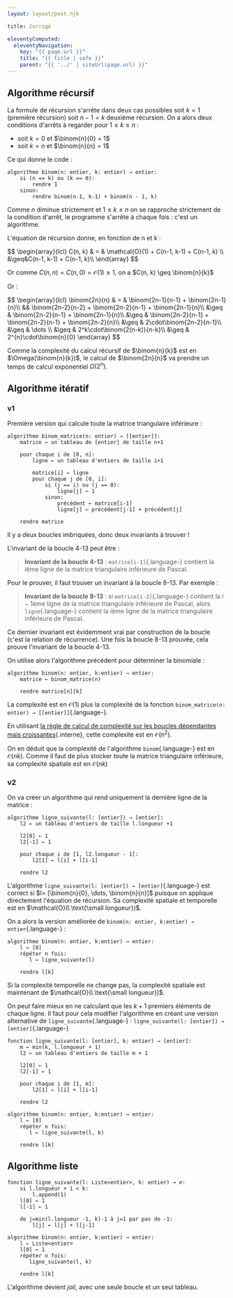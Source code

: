 ```yaml
---
layout: layout/post.njk

title: Corrigé

eleventyComputed:
  eleventyNavigation:
    key: "{{ page.url }}"
    title: "{{ title | safe }}"
    parent: "{{ '../' | siteUrl(page.url) }}"
---
```


## Algorithme récursif

La formule de récursion s'arrête dans deux cas possibles soit $k = 1$ (première récursion) soit $n - 1 = k$ deuxième récursion. On a alors deux conditions d'arrêts à regarder pour $1\leq k \leq n$ :

- soit $k = 0$ et $\binom{n}{0} = 1$
- soit $k = n$ et $\binom{n}{n} = 1$

Ce qui donne le code :

<span id="algorithme-binom-rec"></span>

```pseudocode
algorithme binom(n: entier, k: entier) → entier:
    si (n == k) ou (k == 0):
        rendre 1
    sinon:
        rendre binom(n-1, k-1) + binom(n - 1, k)
```

Comme $n$ diminue strictement et $1\leq k \leq n$ on se rapproche strictement de la condition d'arrêt, le programme s'arrête à chaque fois : c'est un algorithme.

L'équation de récursion donne, en fonction de n et k :

<div>
$$
\begin{array}{lcl}
C(n, k) & = & \mathcal{O}(1) + C(n-1, k-1) + C(n-1, k) \\
&\geq&C(n-1, k-1) + C(n-1, k)\\
\end{array}
$$
</div>

Or comme $C(n, n) = C(n, 0) = \mathcal{O}(1) \geq 1$, on a $C(n, k) \geq \binom{n}{k}$

Or :

<div>
$$
\begin{array}{lcl}
\binom{2n}{n} & = & \binom{2n-1}{n-1} + \binom{2n-1}{n}\\
              &&  \binom{2n-2}{n-2} + \binom{2n-2}{n-1} + \binom{2n-1}{n}\\
              &\geq  & \binom{2n-2}{n-1} + \binom{2n-1}{n}\\
              &\geq & \binom{2n-2}{n-1} + \binom{2n-2}{n-1} + \binom{2n-2}{n}\\
              &\geq & 2\cdot\binom{2n-2}{n-1}\\
              &\geq & \dots \\
              &\geq & 2^k\cdot\binom{2(n-k)}{n-k}\\
              &\geq & 2^{n}\cdot\binom{n}{0}
\end{array}
$$
</div>

Comme la complexité du calcul récursif de $\binom{n}{k}$ est en $\Omega(\binom{n}{k})$, le calcul de $\binom{2n}{n}$ va prendre un temps de calcul exponentiel $\Omega(2^n)$.

## Algorithme itératif

### v1

Première version qui calcule toute la matrice triangulaire inférieure :

<span id="algorithme-binom-matrice"></span>

```pseudocode/
algorithme binom_matrice(n: entier) → [[entier]]:
    matrice ← un tableau de [entier] de taille n+1

    pour chaque i de [0, n]:
        ligne ← un tableau d'entiers de taille i+1

        matrice[i] ← ligne
        pour chaque j de [0, i]:
            si (j == i) ou (j == 0):
                ligne[j] ← 1
            sinon:
                précédent ← matrice[i-1]
                ligne[j] ← précédent[j-1] + précédent[j]

    rendre matrice
```

Il y a deux boucles imbriquées, donc deux invariants à trouver !

L'invariant de la boucle 4-13 peut être :

> **Invariant de la boucle 4-13** : `matrice[i-1]`{.language-} contient la $i$ème ligne de la matrice triangulaire inférieure de Pascal.

Pour le prouver, il faut trouver un invariant à la boucle 8-13. Par exemple :

> **Invariant de la boucle 8-13** : si `matrice[i-2]`{.language-} contient la $i-1$ème ligne de la matrice triangulaire inférieure de Pascal, alors `ligne`{.language-} contient la $i$ème ligne de la matrice triangulaire inférieure de Pascal.

Ce dernier invariant est évidemment vrai par construction de la boucle (c'est la relation de récurrence). Une fois la boucle 8-13 prouvée, cela prouve l'invariant de la boucle 4-13.

On utilise alors l'algorithme précédent pour déterminer la binomiale :

<span id="algorithme-binom-1"></span>

```pseudocode
algorithme binom(n: entier, k:entier) → entier:
    matrice ← binom_matrice(n)

    rendre matrice[n][k]
```

La complexité est en $\mathcal{O}(1)$ plus la complexité de la fonction `binom_matrice(n: entier) → [[entier]]`{.language-}.

En utilisant [la règle de calcul de complexité sur les boucles dépendantes mais croissantes](../../complexité-calculs/complexité-algorithmes/#règle-croissance){.interne}, cette complexité est en $\mathcal{O}(n^2)$.

On en déduit que la complexité de l'algorithme `binom`{.language-} est en $\mathcal{O}(nk)$. Comme il faut de plus stocker toute la matrice triangulaire inférieure, sa complexité spatiale est en $\mathcal{O}(nk)$

### v2

On va créer un algorithme qui rend uniquement la dernière ligne de la matrice :

```pseudocode
algorithme ligne_suivante(l: [entier]) → [entier]:
    l2 ← un tableau d'entiers de taille l.longueur +1

    l2[0] ← 1
    l2[-1] ← 1

    pour chaque i de [1, l2.longueur - 1[:
        l2[1] ← l[i] + l[i-1]

    rendre l2
```

L'algorithme `ligne_suivante(l: [entier]) → [entier]`{.language-} est correct si $l= [\binom{n}{0}, \dots, \binom{n}{n}]$ puisque on applique directement l'équation de récursion. Sa complexité spatiale et temporelle est en $\mathcal{O}(l.\text{\small longueur})$.

On a alors la version améliorée de `binom(n: entier, k:entier) → entier`{.language-} :

<span id="algorithme-binom-2"></span>

```pseudocode
algorithme binom(n: entier, k:entier) → entier:
    l ← [0]
    répéter n fois:
       l ← ligne_suivante(l)

    rendre l[k]
```

Si la complexité temporelle ne change pas, la complexité spatiale est maintenant de $\mathcal{O}(l.\text{\small longueur})$.

On peut faire mieux en ne calculant que les $k+1$ premiers éléments de chaque ligne. Il faut pour cela modifier l'algorithme en créant une version alternative de `ligne_suivante`{.language-} : `ligne_suivante(l: [entier]) → [entier]`{.language-}

<span id="algorithme-binom-3"></span>

```pseudocode
fonction ligne_suivante(l: [entier], k: entier) → [entier]:
    m ← min(k, l.longueur + 1)
    l2 ← un tableau d'entiers de taille m + 1

    l2[0] ← 1
    l2[-1] ← 1

    pour chaque i de [1, m]:
        l2[1] ← l[i] + l[i-1]

    rendre l2

algorithme binom(n: entier, k:entier) → entier:
    l ← [0]
    répéter n fois:
       l ← ligne_suivante(l, k)

    rendre l[k]

```

## Algorithme liste

<span id="algorithme-binom"></span>

```pseudocode
fonction ligne_suivante(l: Liste<entier>, k: entier) → ∅:
    si l.longueur + 1 < k:
        l.append(1)
    l[0] ← 1
    l[-1] ← 1

    de j=min(l.longueur -1, k)-1 à j=1 par pas de -1:
        l[j] ← l[j] + l[j-1]

algorithme binom(n: entier, k:entier) → entier:
    l ← Liste<entier> 
    l[0] ← 1
    répéter n fois:
       ligne_suivante(l, k)

    rendre l[k]

```

L'algorithme devient _joli_, avec une seule boucle et un seul tableau.
